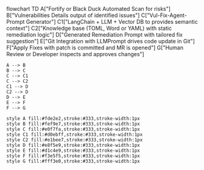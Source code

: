 flowchart TD
    A["Fortify or Black Duck Automated Scan for risks"]
    B["Vulnerabilities Details output of identified issues"]
    C["Vul-Fix-Agent-Prompt Generator"]
    C1["LangChain + LLM + Vector DB to provides semantic context"]
    C2["Knowledge base (TOML, Word or YAML) with static remediation logic"]
    D["Generated Remediation Prompt with tailored fix suggestion"]
    E["Git Integration with LLMPrompt drives code update in Git"]
    F["Apply Fixes with patch is committed and MR is opened"]
    G["Human Review or Developer inspects and approves changes"]

    A --> B
    B --> C
    C --> C1
    C --> C2
    C1 --> D
    C2 --> D
    D --> E
    E --> F
    F --> G

    style A fill:#fde2e2,stroke:#333,stroke-width:1px
    style B fill:#fef9e7,stroke:#333,stroke-width:1px
    style C fill:#e0f7fa,stroke:#333,stroke-width:1px
    style C1 fill:#d0ebff,stroke:#333,stroke-width:1px
    style C2 fill:#e1bee7,stroke:#333,stroke-width:1px
    style D fill:#e8f5e9,stroke:#333,stroke-width:1px
    style E fill:#d1c4e9,stroke:#333,stroke-width:1px
    style F fill:#f3e5f5,stroke:#333,stroke-width:1px
    style G fill:#fff3e0,stroke:#333,stroke-width:1px